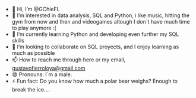 - 👋 Hi, I’m @GChieFL
- 👀 I’m interested in data analysis, SQL and Python, i like music, hitting the gym from now and then and videogames altough I don´t have much time to play anymore :(
- 🌱 I’m currently learning Python and developing even further my SQL skills
- 💞️ I’m looking to collaborate on SQL proyects, and I enjoy learning as much as possible
- 📫 How to reach me through here or my email, gustavofierroloya@gmail.com
- 😄 Pronouns: I´m a male.
- ⚡ Fun fact: Do you know how much a polar bear weighs? Enough to break the ice....

<!---
GChieFL/GChieFL is a ✨ special ✨ repository because its `README.md` (this file) appears on your GitHub profile.
You can click the Preview link to take a look at your changes.
--->

